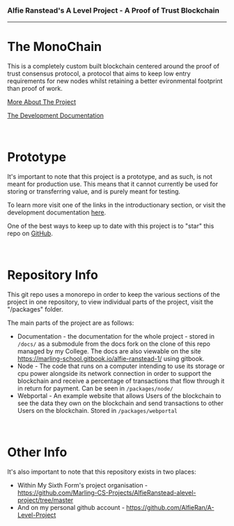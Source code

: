 ### Alfie Ranstead's A Level Project - A Proof of Trust Blockchain

---

# **The MonoChain**

This is a completely custom built blockchain centered around the proof of trust consensus protocol, a protocol that aims to keep low entry requirements for new nodes whilst retaining a better evironmental footprint than proof of work.

[More About The Project](https://monochain.network/info)

[The Development Documentation](https://marling-school.gitbook.io/alfie-ranstead-1/)

&nbsp;

# Prototype
It's important to note that this project is a prototype, and as such, is not meant for production use.
This means that it cannot currently be used for storing or transferring value, and is purely meant for testing.

To learn more visit one of the links in the introductionary section, or visit the development documentation [here](https://marling-school.gitbook.io/alfie-ranstead-1/).

One of the best ways to keep up to date with this project is to "star" this repo on [GitHub](https://github.com/AlfieRan/MonoChain).

&nbsp;

# Repository Info

This git repo uses a monorepo in order to keep the various sections of the project in one repository, to view individual parts of the project, visit the "/packages" folder.

The main parts of the project are as follows:

-   Documentation - the documentation for the whole project - stored in `/docs/` as a submodule from the docs fork on the clone of this repo managed by my College. The docs are also viewable on the site https://marling-school.gitbook.io/alfie-ranstead-1/ using gitbook.
-   Node - The code that runs on a computer intending to use its storage or cpu power alongside its network connection in order to support the blockchain and receive a percentage of transactions that flow through it in return for payment. Can be seen in `/packages/node/`
-   Webportal - An example website that allows Users of the blockchain to see the data they own on the blockchain and send transactions to other Users on the blockchain. Stored in `/packages/webportal`

&nbsp;

# Other Info

It's also important to note that this repository exists in two places:

-   Within My Sixth Form's project organisation - https://github.com/Marling-CS-Projects/AlfieRanstead-alevel-project/tree/master
-   And on my personal github account - https://github.com/AlfieRan/A-Level-Project
